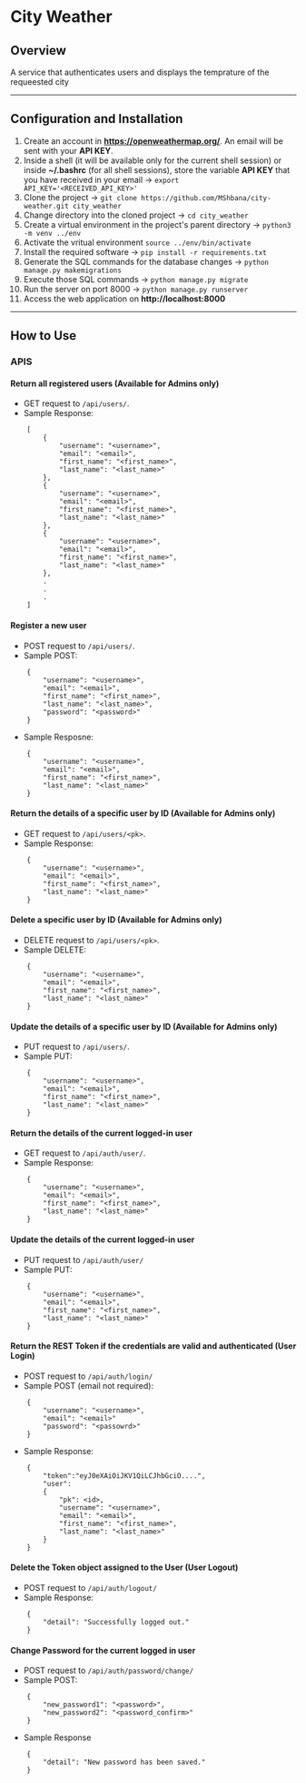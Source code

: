 # City Weather

## Overview

A service that authenticates users and displays the temprature of the requeested city

---

## Configuration and Installation

1. Create an account in **https://openweathermap.org/**. An email will be sent with your **API KEY**.
2. Inside a shell (it will be available only for the current shell session) or inside **~/.bashrc** (for all shell sessions), store the variable **API KEY** that you have received in your email -> `export API_KEY='<RECEIVED_API_KEY>'`
3. Clone the project -> `git clone https://github.com/MShbana/city-weather.git city_weather`
4. Change directory into the cloned project -> `cd city_weather`
5. Create a virtual environment in the project's parent directory -> `python3 -m venv ../env`
6. Activate the vritual environment `source ../env/bin/activate`
7. Install the required software -> `pip install -r requirements.txt`
8. Generate the SQL commands for the database changes -> `python manage.py makemigrations`
9. Execute those SQL commands -> `python manage.py migrate`
10. Run the server on port 8000 -> `python manage.py runserver`
11. Access the web application on **http://localhost:8000**

---

## How to Use

### APIS

#### Return all registered users (Available for Admins only)

- GET request to `/api/users/`.
- Sample Response:

``` 
    [
        {
            "username": "<username>",
            "email": "<email>",
            "first_name": "<first_name>",
            "last_name": "<last_name>"
        },
        {
            "username": "<username>",
            "email": "<email>",
            "first_name": "<first_name>",
            "last_name": "<last_name>"
        },
        {
            "username": "<username>",
            "email": "<email>",
            "first_name": "<first_name>",
            "last_name": "<last_name>"
        },
        .
        .
        .
    ]
```

#### Register a new user

- POST request to `/api/users/`.
- Sample POST:

``` 
    {
        "username": "<username>",
        "email": "<email>",
        "first_name": "<first_name>",
        "last_name": "<last_name>",
        "password": "<password>"
    }
```

- Sample Resposne:

``` 
    {
        "username": "<username>",
        "email": "<email>",
        "first_name": "<first_name>",
        "last_name": "<last_name>"
    }
```

#### Return the details of a specific user by ID (Available for Admins only)

- GET request to `/api/users/<pk>`.
- Sample Response:

``` 
    {
        "username": "<username>",
        "email": "<email>",
        "first_name": "<first_name>",
        "last_name": "<last_name>"
    }
```

#### Delete a specific user by ID (Available for Admins only)

- DELETE request to `/api/users/<pk>`.
- Sample DELETE:

``` 
    {
        "username": "<username>",
        "email": "<email>",
        "first_name": "<first_name>",
        "last_name": "<last_name>"
    }
```

#### Update the details of a specific user by ID (Available for Admins only)

- PUT request to `/api/users/`.
- Sample PUT:

``` 
    {
        "username": "<username>",
        "email": "<email>",
        "first_name": "<first_name>",
        "last_name": "<last_name>"
    }
```

#### Return the details of the current logged-in user

- GET request to `/api/auth/user/`.
- Sample Response:

``` 
    {
        "username": "<username>",
        "email": "<email>",
        "first_name": "<first_name>",
        "last_name": "<last_name>"
    }
```

#### Update the details of the current logged-in user

- PUT request to `/api/auth/user/`
- Sample PUT:

``` 
    {
        "username": "<username>",
        "email": "<email>",
        "first_name": "<first_name>",
        "last_name": "<last_name>"
    }
```

#### Return the REST Token if the credentials are valid and authenticated (User Login)

- POST request to `/api/auth/login/`
- Sample POST (email not required):

``` 
    {
        "username": "<username>",
        "email": "<email>"
        "password": "<passowrd>"
    }
```

- Sample Response:

``` 
    {
        "token":"eyJ0eXAiOiJKV1QiLCJhbGciO....",
        "user":
        {
            "pk": <id>,
            "username": "<username>",
            "email": "<email>",
            "first_name": "<first_name>",
            "last_name": "<last_name>"
        }
    }
```

#### Delete the Token object assigned to the User (User Logout)

- POST request to `/api/auth/logout/`
- Sample Response:

``` 
    {
        "detail": "Successfully logged out."
    }
```

#### Change Password for the current logged in user

- POST request to `/api/auth/password/change/`
- Sample POST:

``` 
    {
        "new_password1": "<password>",
        "new_password2": "<password_confirm>"
    }
```

- Sample Response

``` 
    {
        "detail": "New password has been saved."
    }
```
